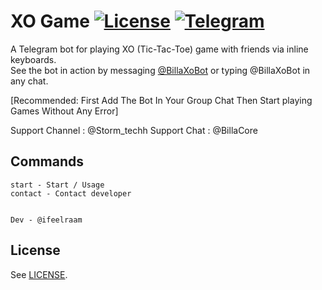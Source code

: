 # XO Game [![License](https://img.shields.io/github/license/jacklul/inlinegamesbot.svg)](https://github.com/ifeelraam/billaxo/blob/main/LICENSE) [![Telegram](https://img.shields.io/badge/Telegram-%40XOGameRFBot-blue.svg)](https://telegram.me/BillaXoBot)

A Telegram bot for playing XO (Tic-Tac-Toe) game with friends via inline keyboards.   
See the bot in action by messaging [@BillaXoBot](https://telegram.me/BillaXoBot) or typing @BillaXoBot in any chat.

[Recommended: First Add The Bot In Your Group Chat Then Start playing Games Without Any Error]

Support Channel : @Storm_techh
Support Chat    : @BillaCore

## Commands
```
start - Start / Usage
contact - Contact developer 


Dev - @ifeelraam
```

## License
See [LICENSE](httpshttps://github.com/ifeelraam/billaxo/blob/main/LICENSE).
